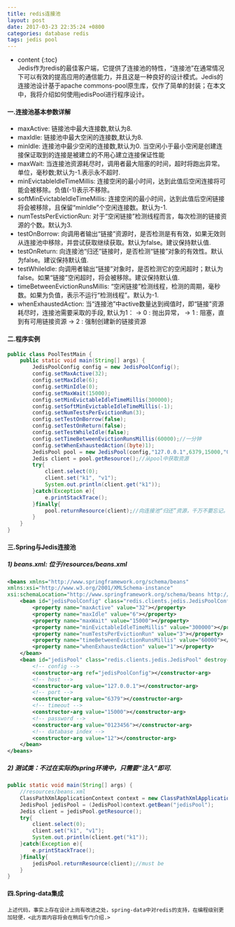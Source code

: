 ```yaml
---
title: redis连接池
layout: post
date: 2017-03-23 22:35:24 +0800
categories: database redis
tags: jedis pool
---
```



* content
{:toc}                                                                                                          
Jedis作为redis的最佳客户端，它提供了连接池的特性，“连接池”在通常情况下可以有效的提高应用的通信能力，并且这是一种良好的设计模式。Jedis的连接池设计基于apache commons-pool原生库，仅作了简单的封装；在本文中，我将介绍如何使用jedisPool进行程序设计。
 
#### 一.连接池基本参数详解

- maxActive: 链接池中最大连接数,默认为8.
- maxIdle: 链接池中最大空闲的连接数,默认为8.
- minIdle: 连接池中最少空闲的连接数,默认为0. 当空闲小于最小空闲是创建连接保证取到的连接是被建立的不用心建立连接保证性能
- maxWait: 当连接池资源耗尽时，调用者最大阻塞的时间，超时将跑出异常。单位，毫秒数;默认为-1.表示永不超时.
- minEvictableIdleTimeMillis: 连接空闲的最小时间，达到此值后空闲连接将可能会被移除。负值(-1)表示不移除。
- softMinEvictableIdleTimeMillis: 连接空闲的最小时间，达到此值后空闲链接将会被移除，且保留“minIdle”个空闲连接数。默认为-1.
- numTestsPerEvictionRun: 对于“空闲链接”检测线程而言，每次检测的链接资源的个数。默认为3.
- testOnBorrow: 向调用者输出“链接”资源时，是否检测是有有效，如果无效则从连接池中移除，并尝试获取继续获取。默认为false。建议保持默认值.
- testOnReturn:  向连接池“归还”链接时，是否检测“链接”对象的有效性。默认为false。建议保持默认值.
- testWhileIdle:  向调用者输出“链接”对象时，是否检测它的空闲超时；默认为false。如果“链接”空闲超时，将会被移除。建议保持默认值.
- timeBetweenEvictionRunsMillis:  “空闲链接”检测线程，检测的周期，毫秒数。如果为负值，表示不运行“检测线程”。默认为-1.
- whenExhaustedAction: 当“连接池”中active数量达到阀值时，即“链接”资源耗尽时，连接池需要采取的手段, 默认为1：
 -> 0 : 抛出异常，
 -> 1 : 阻塞，直到有可用链接资源
 -> 2 : 强制创建新的链接资源

#### 二.程序实例

``` java
public class PoolTestMain {  
    public static void main(String[] args) {  
        JedisPoolConfig config = new JedisPoolConfig();  
        config.setMaxActive(32);  
        config.setMaxIdle(6);  
        config.setMinIdle(0);  
        config.setMaxWait(15000);  
        config.setMinEvictableIdleTimeMillis(300000);  
        config.setSoftMinEvictableIdleTimeMillis(-1);  
        config.setNumTestsPerEvictionRun(3);  
        config.setTestOnBorrow(false);  
        config.setTestOnReturn(false);  
        config.setTestWhileIdle(false);  
        config.setTimeBetweenEvictionRunsMillis(60000);//一分钟  
        config.setWhenExhaustedAction((byte)1);  
        JedisPool pool = new JedisPool(config,"127.0.0.1",6379,15000,"0123456",12);  
        Jedis client = pool.getResource();//从pool中获取资源  
        try{  
            client.select(0);  
            client.set("k1", "v1");  
            System.out.println(client.get("k1"));  
        }catch(Exception e){  
            e.printStackTrace();  
        }finally{  
            pool.returnResource(client);//向连接池“归还”资源，千万不要忘记。  
        }  
    }  
}  
```

#### 三.Spring与Jedis连接池

#####     1) beans.xml: 位于/resources/beans.xml

``` xml
<beans xmlns="http://www.springframework.org/schema/beans"   
xmlns:xsi="http://www.w3.org/2001/XMLSchema-instance"  
xsi:schemaLocation="http://www.springframework.org/schema/beans http://www.springframework.org/schema/beans/spring-beans.xsd" default-autowire="byName">  
    <bean id="jedisPoolConfig" class="redis.clients.jedis.JedisPoolConfig">  
        <property name="maxActive" value="32"></property>  
        <property name="maxIdle" value="6"></property>  
        <property name="maxWait" value="15000"></property>  
        <property name="minEvictableIdleTimeMillis" value="300000"></property>  
        <property name="numTestsPerEvictionRun" value="3"></property>  
        <property name="timeBetweenEvictionRunsMillis" value="60000"></property>  
        <property name="whenExhaustedAction" value="1"></property>  
    </bean>  
    <bean id="jedisPool" class="redis.clients.jedis.JedisPool" destroy-method="destroy">  
        <!-- config -->  
        <constructor-arg ref="jedisPoolConfig"></constructor-arg>  
        <!-- host -->  
        <constructor-arg value="127.0.0.1"></constructor-arg>  
        <!-- port -->  
        <constructor-arg value="6379"></constructor-arg>  
        <!-- timeout -->  
        <constructor-arg value="15000"></constructor-arg>  
        <!-- password -->  
        <constructor-arg value="0123456"></constructor-arg>  
        <!-- database index -->  
        <constructor-arg value="12"></constructor-arg>        
    </bean>  
</beans>  
```

 #####   2) 测试类：不过在实际的spring环境中，只需要“注入”即可.

``` java
public static void main(String[] args) {  
    //resources/beans.xml  
    ClassPathXmlApplicationContext context = new ClassPathXmlApplicationContext("classpath:beans.xml");  
    JedisPool jedisPool = (JedisPool)context.getBean("jedisPool");  
    Jedis client = jedisPool.getResource();  
    try{  
        client.select(0);  
        client.set("k1", "v1");  
        System.out.println(client.get("k1"));  
    }catch(Exception e){  
        e.printStackTrace();  
    }finally{  
        jedisPool.returnResource(client);//must be  
    }  
}  
```

#### 四.Spring-data集成

    上述代码，事实上存在设计上尚有改进之处，spring-data中对redis的支持，在编程级别更加轻便，<此方面内容将会在稍后专门介绍.>
